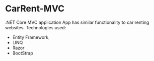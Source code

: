 # CarRent-MVC
.NET Core MVC application
App has similar functionality to car renting websites.
Technologies used:
 * Entity Framework,
 * LINQ
 * Razor
 * BootStrap
